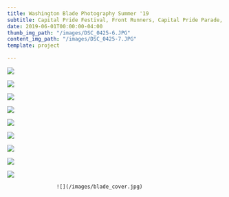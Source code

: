 ```yaml
---
title: Washington Blade Photography Summer '19
subtitle: Capital Pride Festival, Front Runners, Capital Pride Parade, Drag Storytellers
date: 2019-06-01T00:00:00-04:00
thumb_img_path: "/images/DSC_0425-6.JPG"
content_img_path: "/images/DSC_0425-7.JPG"
template: project

---
```

![](/images/DSC_0503-2.JPG)

![](/images/DSC_0772-2.JPG)

![](/images/DSC_1963-2.JPG)

![](/images/DSC_2031-2.JPG)

![](/images/DSC_2233-2.JPG)

![](/images/DSC_2316-2.JPG)

![](/images/DSC_2504-2.JPG)

![](/images/DSC_4865.JPG)

![](/images/DSC_1604-2.JPG)

                    ![](/images/blade_cover.jpg) 